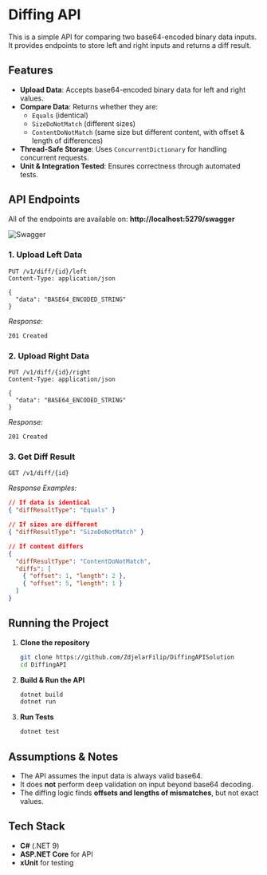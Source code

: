 # Diffing API

This is a simple API for comparing two base64-encoded binary data inputs. It provides endpoints to store left and right inputs and returns a diff result.

## Features

- **Upload Data**: Accepts base64-encoded binary data for left and right values.
- **Compare Data**: Returns whether they are:
  - `Equals` (identical)
  - `SizeDoNotMatch` (different sizes)
  - `ContentDoNotMatch` (same size but different content, with offset & length of differences)
- **Thread-Safe Storage**: Uses `ConcurrentDictionary` for handling concurrent requests.
- **Unit & Integration Tested**: Ensures correctness through automated tests.

## API Endpoints

All of the endpoints are available on:
**http://localhost:5279/swagger**

![Swagger](https://i.imgur.com/iCOZr2V.png)

### 1. Upload Left Data
```
PUT /v1/diff/{id}/left
Content-Type: application/json

{
  "data": "BASE64_ENCODED_STRING"
}
```
_Response:_
```
201 Created
```

### 2. Upload Right Data
```
PUT /v1/diff/{id}/right
Content-Type: application/json

{
  "data": "BASE64_ENCODED_STRING"
}
```
_Response:_
```
201 Created
```

### 3. Get Diff Result
```
GET /v1/diff/{id}
```
_Response Examples:_
```json
// If data is identical
{ "diffResultType": "Equals" }

// If sizes are different
{ "diffResultType": "SizeDoNotMatch" }

// If content differs
{
  "diffResultType": "ContentDoNotMatch",
  "diffs": [
    { "offset": 1, "length": 2 },
    { "offset": 5, "length": 1 }
  ]
}
```

## Running the Project

1. **Clone the repository**
   ```sh
   git clone https://github.com/ZdjelarFilip/DiffingAPISolution
   cd DiffingAPI
   ```

2. **Build & Run the API**
   ```sh
   dotnet build
   dotnet run
   ```

3. **Run Tests**
   ```sh
   dotnet test
   ```

## Assumptions & Notes
- The API assumes the input data is always valid base64.
- It does **not** perform deep validation on input beyond base64 decoding.
- The diffing logic finds **offsets and lengths of mismatches**, but not exact values.

## Tech Stack
- **C#** (.NET 9)
- **ASP.NET Core** for API
- **xUnit** for testing

